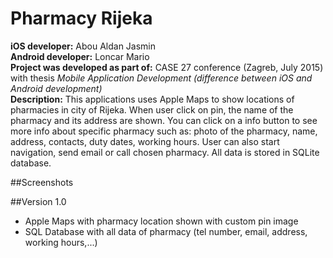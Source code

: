 # Pharmacy Rijeka

<b>iOS developer:</b> Abou Aldan Jasmin <br>
<b>Android developer:</b> Loncar Mario <br>
<b>Project was developed as part of:</b> CASE 27 conference (Zagreb, July 2015) with thesis <i>Mobile Application Development (difference between iOS and Android development)</i><br>
<b>Description:</b> This applications uses Apple Maps to show locations of pharmacies in city of Rijeka. When user click on pin, the name of the pharmacy and its address are shown. You can click on a info button to see more info about specific pharmacy such as: photo of the pharmacy, name, address, contacts, duty dates, working hours. User can also start navigation, send email or call chosen pharmacy. All data is stored in SQLite database.

##Screenshots

##Version 1.0
- Apple Maps with pharmacy location shown with custom pin image
- SQL Database with all data of pharmacy (tel number, email, address, working hours,...)
